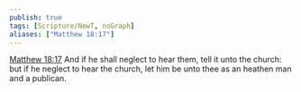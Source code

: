 ```yaml
---
publish: true
tags: [Scripture/NewT, noGraph]
aliases: ["Matthew 18:17"]
---
```

[Matthew 18:17](https://churchofjesuschrist.org/study/scriptures/nt/matt/18?lang=eng&id=p17#p17) And if he shall neglect to hear them, tell it unto the church: but if he neglect to hear the church, let him be unto thee as an heathen man and a publican.
